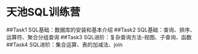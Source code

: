 # 天池SQL训练营
##Task1 SQL基础：数据库的安装和基本介绍
##Task2 SQL基础：查询、排序、运算符、聚合分组查询
##Task3 SQL进阶：复杂查询方法-视图、子查询、函数
##Task4 SQL进阶：集合运算、表的加减法、join
